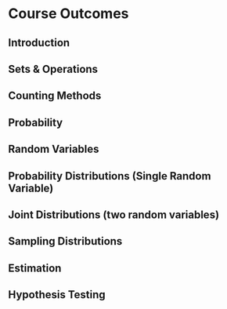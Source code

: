 # Course Outcomes

## Introduction


## Sets & Operations

## Counting Methods

## Probability

## Random Variables

## Probability Distributions (Single Random Variable)

## Joint Distributions (two random variables)

## Sampling Distributions

## Estimation

## Hypothesis Testing